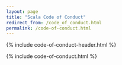 ```yaml
---
layout: page
title: "Scala Code of Conduct"
redirect_from: /code_of_conduct.html
permalink: /code-of-conduct.html
---
```


{% include code-of-conduct-header.html %}

{% include code-of-conduct.html %}
